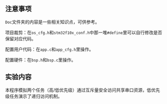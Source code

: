 ## 注意事项

`Doc`文件夹的内容是一些相关知识点，可供参考。

项目裁剪：在`os_cfg.h`和`stm32f10x_conf.h`中那一堆`#define`里可以自行修改是否保留对应代码。

配置用户代码：在`app.c`和`app_cfg.h`里操作。

配置硬件：在`bsp.h`和`bsp.c`里操作。

## 实验内容

本程序模拟两个任务（高/低优先级）通过互斥量安全访问共享串口资源，低优先级任务演示了递归访问机制。